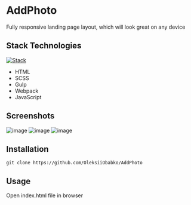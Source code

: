# AddPhoto

Fully responsive landing page layout, which will look great on any device

## Stack Technologies

[![Stack](https://skills.thijs.gg/icons?i=html,scss,gulp,webpack,js)]()

- HTML
- SCSS
- Gulp
- Webpack
- JavaScript

## Screenshots

![image](https://user-images.githubusercontent.com/97622905/232210928-a3fc6ff6-9867-4dd5-b228-b2f5e3a4e675.png)
![image](https://user-images.githubusercontent.com/97622905/232211484-95431066-dcd5-48aa-aac4-46ac821d5f1a.png)
![image](https://user-images.githubusercontent.com/97622905/232211607-cdedcad6-e4aa-4528-a5ef-1fb81c0b5217.png)


## Installation

`git clone https://github.com/OleksiiObabko/AddPhoto`

## Usage

Open index.html file in browser
